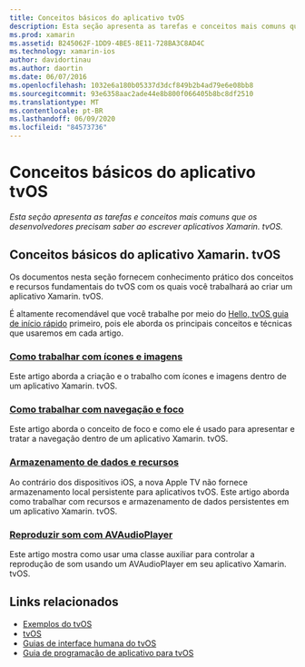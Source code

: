 ```yaml
---
title: Conceitos básicos do aplicativo tvOS
description: Esta seção apresenta as tarefas e conceitos mais comuns que os desenvolvedores precisam saber ao escrever aplicativos Xamarin. tvOS.
ms.prod: xamarin
ms.assetid: B245062F-1DD9-4BE5-8E11-728BA3C8AD4C
ms.technology: xamarin-ios
author: davidortinau
ms.author: daortin
ms.date: 06/07/2016
ms.openlocfilehash: 1032e6a180b05337d3dcf849b2b4ad79e6e08bb8
ms.sourcegitcommit: 93e6358aac2ade44e8b800f066405b8bc8df2510
ms.translationtype: MT
ms.contentlocale: pt-BR
ms.lasthandoff: 06/09/2020
ms.locfileid: "84573736"
---
```

# <a name="tvos-application-fundamentals"></a>Conceitos básicos do aplicativo tvOS

_Esta seção apresenta as tarefas e conceitos mais comuns que os desenvolvedores precisam saber ao escrever aplicativos Xamarin. tvOS._

<a name="Xamarin.tvOS-Application-Fundamentals"></a>

## <a name="xamarintvos-application-fundamentals"></a>Conceitos básicos do aplicativo Xamarin. tvOS

Os documentos nesta seção fornecem conhecimento prático dos conceitos e recursos fundamentais do tvOS com os quais você trabalhará ao criar um aplicativo Xamarin. tvOS.

É altamente recomendável que você trabalhe por meio do [Hello, tvOS guia de início rápido](~/ios/tvos/get-started/hello-tvos.md) primeiro, pois ele aborda os principais conceitos e técnicas que usaremos em cada artigo.

<a name="Working-with-Icons-and-Images"></a>

### <a name="working-with-icons-and-images"></a>[Como trabalhar com ícones e imagens](~/ios/tvos/app-fundamentals/icons-images.md)

Este artigo aborda a criação e o trabalho com ícones e imagens dentro de um aplicativo Xamarin. tvOS.

<a name="Working-with-Navigation-and-Focus"></a>

### <a name="working-with-navigation-and-focus"></a>[Como trabalhar com navegação e foco](~/ios/tvos/app-fundamentals/navigation-focus.md)

Este artigo aborda o conceito de foco e como ele é usado para apresentar e tratar a navegação dentro de um aplicativo Xamarin. tvOS.

<a name="Resources-and-Data-Storage"></a>

### <a name="resources-and-data-storage"></a>[Armazenamento de dados e recursos](~/ios/tvos/app-fundamentals/resources-data-storage.md)

Ao contrário dos dispositivos iOS, a nova Apple TV não fornece armazenamento local persistente para aplicativos tvOS. Este artigo aborda como trabalhar com recursos e armazenamento de dados persistentes em um aplicativo Xamarin. tvOS.

<a name="Playing-Sound-with-AVAudioPlayer"></a>

### <a name="playing-sound-with-avaudioplayer"></a>[Reproduzir som com AVAudioPlayer](~/ios/tvos/app-fundamentals/sounds.md)

Este artigo mostra como usar uma classe auxiliar para controlar a reprodução de som usando um AVAudioPlayer em seu aplicativo Xamarin. tvOS.

## <a name="related-links"></a>Links relacionados

- [Exemplos do tvOS](https://docs.microsoft.com/samples/browse/?products=xamarin&term=Xamarin.iOS+tvOS)
- [tvOS](https://developer.apple.com/tvos/)
- [Guias de interface humana do tvOS](https://developer.apple.com/tvos/human-interface-guidelines/)
- [Guia de programação de aplicativo para tvOS](https://developer.apple.com/library/prerelease/tvos/documentation/General/Conceptual/AppleTV_PG/)
